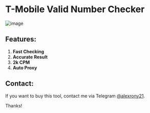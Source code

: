 # T-Mobile Valid Number Checker

![image](image.jpg)

## Features:
1. **Fast Checking**
2. **Accurate Result**
3. **2k CPM**
4. **Auto Proxy**

## Contact:
If you want to buy this tool, contact me via Telegram [@alexrony21](https://t.me/alexrony21).

Thanks!
